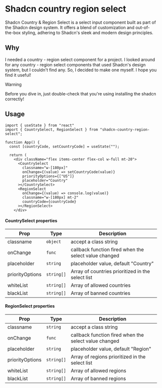 # Shadcn country region select

Shadcn Country & Region Select is a select input component built as part of the Shadcn design system. It offers a blend of customization and out-of-the-box styling, adhering to Shadcn's sleek and modern design principles.

## Why

I needed a country - region select component for a project. I looked around for any country - region select components that used Shadcn's design system, but I couldn't find any. So, I decided to make one myself. I hope you find it useful!

> [!WARNING]
> Before you dive in, just double-check that you're using installing the shadcn correctly!

## Usage

```tsx
import { useState } from "react"
import { CountrySelect, RegionSelect } from "shadcn-country-region-select";

function App() {
  const [countryCode, setCountryCode] = useState("");

  return (
    <div className="flex items-center flex-col w-full mt-20">
      <CountrySelect
        classname="w-[180px]"
        onChange={(value) => setCountryCode(value)}
        priorityOptions={["US"]}
        placeholder="Country"
      ></CountrySelect>
      <RegionSelect
        onChange={(value) => console.log(value)}
        classname="w-[180px] mt-2"
        countryCode={countryCode}
      ></RegionSelect>
    </div>
```

#### CountrySelect properties

| Prop            | Type                  | Description                                           |
| --------------- | --------------------- | ----------------------------------------------------- |
| classname       | <code>object</code>   | accept a class string                                 |
| onChange        | <code>func</code>     | callback function fired when the select value changed |
| placeholder     | <code>string</code>   | placeholder value, default "Country"                  |
| priorityOptions | <code>string[]</code> | Array of countries prioritized in the select list     |
| whiteList       | <code>string[]</code> | Array of allowed countries                            |
| blackList       | <code>string[]</code> | Array of banned countries                             |

#### RegionSelect properties

| Prop            | Type                  | Description                                           |
| --------------- | --------------------- | ----------------------------------------------------- |
| classname       | <code>string</code>   | accept a class string                                 |
| onChange        | <code>func</code>     | callback function fired when the select value changed |
| placeholder     | <code>string</code>   | placeholder value, default "Region"                   |
| priorityOptions | <code>string[]</code> | Array of regions prioritized in the select list       |
| whiteList       | <code>string[]</code> | Array of allowed regions                              |
| blackList       | <code>string[]</code> | Array of banned regions                               |
